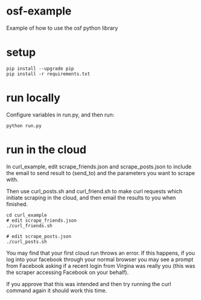 # osf-example

Example of how to use the osf python library

# setup

```
pip install --upgrade pip
pip install -r requirements.txt
```


# run locally

Configure variables in run.py, and then run:
```
python run.py
```

# run in the cloud

In curl_example, edit scrape_friends.json and scrape_posts.json to include the email to send result to (send_to)
and the parameters you want to scrape with.

Then use curl_posts.sh and curl_friend.sh to make curl requests which initiate scraping in the cloud,
and then email the results to you when finished.
```
cd curl_example
# edit scrape_friends.json
./curl_friends.sh

# edit scrape_posts.json
./curl_posts.sh 
```

You may find that your first cloud run throws an error. If this happens, if you log into your facebook
through your normal browser you may see a prompt from Facebook asking if a recent login from Virgina
was really you (this was the scraper accessing Facebook on your behalf). 

If you approve that this was intended and then try running the curl command again it should work this time.
